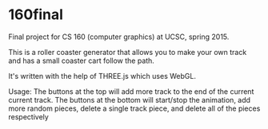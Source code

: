 # 160final
Final project for CS 160 (computer graphics) at UCSC, spring 2015.

This is a roller coaster generator that allows you to make your own track and
has a small coaster cart follow the path.

It's written with the help of THREE.js which uses WebGL.

Usage: The buttons at the top will add more track to the end of the current
current track. The buttons at the bottom will start/stop the animation, add
more random pieces, delete a single track piece, and delete all of the pieces
respectively